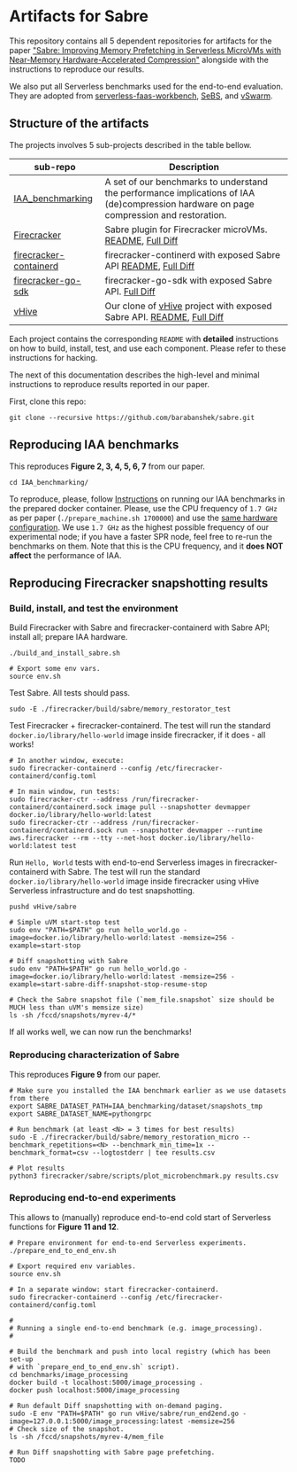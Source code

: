# Artifacts for Sabre

This repository contains all 5 dependent repositories for artifacts for the paper ["Sabre: Improving Memory Prefetching in Serverless MicroVMs with Near-Memory Hardware-Accelerated Compression"]() alongside with the instructions to reproduce our results.

We also put all Serverless benchmarks used for the end-to-end evaluation. They are adopted from [serverless-faas-workbench](https://github.com/ddps-lab/serverless-faas-workbench), [SeBS](https://github.com/spcl/serverless-benchmarks), and [vSwarm](https://github.com/vhive-serverless/vSwarm).

## Structure of the artifacts

The projects involves 5 sub-projects described in the table bellow.

| sub-repo | Description |
| --- | --- |
| [IAA_benchmarking](https://github.com/barabanshek/IAA_benchmarking) | A set of our benchmarks to understand the performance implications of IAA (de)compression hardware on page compression and restoration. |
| [Firecracker](https://github.com/barabanshek/firecracker/) | Sabre plugin for Firecracker microVMs. [README](https://github.com/barabanshek/firecracker/tree/sabre/sabre), [Full Diff](https://github.com/barabanshek/firecracker/compare/532677328480b7f4149192ec121ac076451ac098...sabre) |
| [firecracker-containerd](https://github.com/barabanshek/firecracker-containerd/) | firecracker-continerd with exposed Sabre API [README](https://github.com/barabanshek/firecracker-containerd/tree/sabre/sabre), [Full Diff](https://github.com/barabanshek/firecracker-containerd/compare/6b2d23241ad47456283917c5f3a15638cbd66027...sabre) |
| [firecracker-go-sdk](https://github.com/barabanshek/firecracker-go-sdk) | firecracker-go-sdk with exposed Sabre API. [Full Diff](https://github.com/barabanshek/firecracker-go-sdk/compare/1f800728632d4e45a384080a51676c5a43665ffd..sabre) |
| [vHive](https://github.com/barabanshek/vHive) | Our clone of [vHive](https://dl.acm.org/doi/10.1145/3445814.3446714) project with exposed Sabre API. [README](https://github.com/barabanshek/vHive/tree/sabre/sabre), [Full Diff](https://github.com/barabanshek/vHive/compare/5143a83ba38f9e6a644fe5d64110cdb75f63d82d...sabre) |

Each project contains the corresponding `README` with **detailed** instructions on how to build, install, test, and use each component. Please refer to these instructions for hacking.

The next of this documentation describes the high-level and minimal instructions to reproduce results reported in our paper.

First, clone this repo:
```
git clone --recursive https://github.com/barabanshek/sabre.git
```

## Reproducing IAA benchmarks

This reproduces **Figure 2, 3, 4, 5, 6, 7** from our paper.

```
cd IAA_benchmarking/
```

To reproduce, please, follow [Instructions](https://github.com/barabanshek/IAA_benchmarking?tab=readme-ov-file#run-with-docker) on running our IAA benchmarks in the prepared docker container. Please, use the CPU frequency of `1.7 GHz` as per paper (`./prepare_machine.sh 1700000`) and use the [same hardware configuration](https://github.com/barabanshek/IAA_benchmarking?tab=readme-ov-file#appendix-configuration-used-for-the-paper). We use `1.7 GHz` as the highest possible frequency of our experimental node; if you have a faster SPR node, feel free to re-run the benchmarks on them. Note that this is the CPU frequency, and it **does NOT affect** the performance of IAA.

## Reproducing Firecracker snapshotting results

### Build, install, and test the environment

Build Firecracker with Sabre and firecracker-containerd with Sabre API; install all; prepare IAA hardware.
```
./build_and_install_sabre.sh

# Export some env vars.
source env.sh
```

Test Sabre. All tests should pass.
```
sudo -E ./firecracker/build/sabre/memory_restorator_test
```

Test Firecracker + firecracker-containerd. The test will run the standard `docker.io/library/hello-world` image inside firecracker, if it does - all works!
```
# In another window, execute:
sudo firecracker-containerd --config /etc/firecracker-containerd/config.toml

# In main window, run tests:
sudo firecracker-ctr --address /run/firecracker-containerd/containerd.sock image pull --snapshotter devmapper docker.io/library/hello-world:latest
sudo firecracker-ctr --address /run/firecracker-containerd/containerd.sock run --snapshotter devmapper --runtime aws.firecracker --rm --tty --net-host docker.io/library/hello-world:latest test
```

Run `Hello, World` tests with end-to-end Serverless images in firecracker-containerd with Sabre. The test will run the standard `docker.io/library/hello-world` image inside firecracker using vHive Serverless infrastructure and do test snapshotting.
```
pushd vHive/sabre

# Simple uVM start-stop test
sudo env "PATH=$PATH" go run hello_world.go -image=docker.io/library/hello-world:latest -memsize=256 -example=start-stop

# Diff snapshotting with Sabre
sudo env "PATH=$PATH" go run hello_world.go -image=docker.io/library/hello-world:latest -memsize=256 -example=start-sabre-diff-snapshot-stop-resume-stop

# Check the Sabre snapshot file (`mem_file.snapshot` size should be MUCH less than uVM's memsize size)
ls -sh /fccd/snapshots/myrev-4/*
```

If all works well, we can now run the benchmarks!

### Reproducing characterization of Sabre

This reproduces **Figure 9** from our paper.
```
# Make sure you installed the IAA benchmark earlier as we use datasets from there
export SABRE_DATASET_PATH=IAA_benchmarking/dataset/snapshots_tmp
export SABRE_DATASET_NAME=pythongrpc

# Run benchmark (at least <N> = 3 times for best results)
sudo -E ./firecracker/build/sabre/memory_restoration_micro --benchmark_repetitions=<N> --benchmark_min_time=1x --benchmark_format=csv --logtostderr | tee results.csv

# Plot results
python3 firecracker/sabre/scripts/plot_microbenchmark.py results.csv
```

### Reproducing end-to-end experiments

This allows to (manually) reproduce end-to-end cold start of Serverless functions for **Figure 11 and 12**.

```
# Prepare environment for end-to-end Serverless experiments.
./prepare_end_to_end_env.sh

# Export required env variables.
source env.sh

# In a separate window: start firecracker-containerd.
sudo firecracker-containerd --config /etc/firecracker-containerd/config.toml

#
# Running a single end-to-end benchmark (e.g. image_processing).
#

# Build the benchmark and push into local registry (which has been set-up
# with `prepare_end_to_end_env.sh` script).
cd benchmarks/image_processing
docker build -t localhost:5000/image_processing .
docker push localhost:5000/image_processing

# Run default Diff snapshotting with on-demand paging.
sudo -E env "PATH=$PATH" go run vHive/sabre/run_end2end.go -image=127.0.0.1:5000/image_processing:latest -memsize=256
# Check size of the snapshot.
ls -sh /fccd/snapshots/myrev-4/mem_file

# Run Diff snapshotting with Sabre page prefetching.
TODO
```
